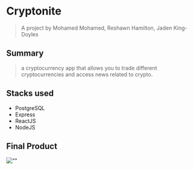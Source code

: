 # Cryptonite
> A project by Mohamed Mohamed, Reshawn Hamilton, Jaden King-Doyles

## Summary
> a cryptocurrency app that allows you to trade different cryptocurrencies and access news related to crypto.

## Stacks used
- PostgreSQL
- Express
- ReactJS
- NodeJS

## Final Product

![""]()